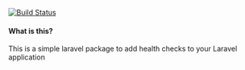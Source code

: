 [![Build Status](https://travis-ci.org/vistik/heath-checks.svg?branch=master)](https://travis-ci.org/vistik/heath-checks)

#### What is this?

This is a simple laravel package to add health checks to your Laravel application